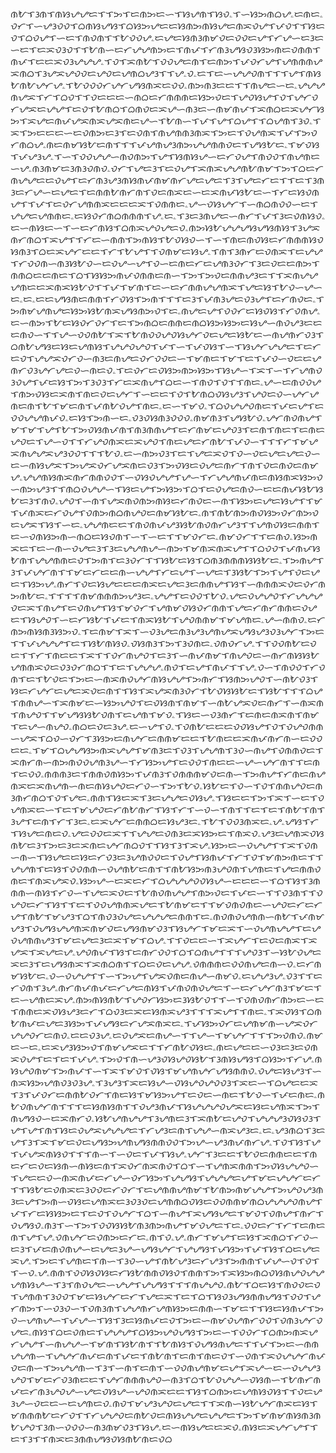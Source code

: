 ᜈᜀᜎᜂᜈᜎᜈᜐᜌᜌᜇᜎᜎᜅᜎᜇᜈᜅᜇᜑᜎᜐᜌᜈᜎᜐᜏۦᜎᜑᜐᜅᜈᜊᜌۦᜇᜈᜇۦᜏᜆᜎᜑᜌᜂᜏᜏᜎᜊᜈᜐᜌᜐᜎᜊᜐᜅᜌᜇᜇᜐᜈᜅᜈᜐᜌᜇᜈᜁᜏᜌᜎᜉᜏᜎᜎᜐᜇᜏᜎᜊᜏᜌᜎᜑᜇᜎᜈᜏᜈᜎᜎᜀᜏᜏᜌۦᜇᜌᜇᜐᜈᜂᜈᜋᜏᜇᜏᜏᜇᜌᜎᜆᜌᜑᜇᜂᜇᜑᜇᜎᜇᜁᜏᜂᜏᜎᜎᜀᜈᜑᜇᜆᜌᜌᜈᜅᜇᜎᜈᜉᜎᜆᜈᜂᜌᜐᜏᜂᜐᜅᜈᜇᜏᜈᜈᜎᜈᜉᜎᜇᜇᜁᜏᜂᜌᜌᜌۦᜎᜏᜎᜁᜈᜀᜎᜏᜏᜌᜇᜈᜎᜇᜈᜅᜎᜉᜏᜆᜌᜎᜌᜈᜈᜈᜌᜁᜈᜊᜎᜂᜌᜁᜌᜏᜏᜇᜌᜏᜇᜌᜈᜊᜌᜂᜎᜎᜌۦᜏۦᜇᜎᜇᜑᜌᜌᜏᜈᜎᜎᜎᜌᜎᜈᜐᜀᜈᜀᜌᜆᜌۦᜎᜀᜏᜏᜏᜆᜌᜆᜌᜐᜈᜁᜇᜏᜏۦᜈᜅᜈᜂᜇᜇᜎᜎᜈᜌᜇᜑᜇۦᜌᜌᜌᜈᜌᜁᜎᜆᜎᜊᜏᜎᜎᜏᜇᜇᜇᜑᜈᜊᜇᜆᜈᜈᜈᜇᜐᜅᜏᜇᜎᜌᜏᜐᜌᜎᜏᜎᜌᜆᜏᜆᜌᜁᜇᜌᜌᜎᜇᜏᜎᜀᜈᜊᜎᜊᜈᜏᜇᜁᜌᜑᜈᜂᜇᜑᜈᜋᜈᜉᜎᜁᜈᜊᜇᜁᜌᜆᜐᜅᜎᜁᜌᜇᜈᜉᜌᜁᜈᜁᜌᜁᜈᜇᜌᜑᜎᜀᜈᜑᜎᜉᜎᜌᜎᜊᜌᜎᜎᜊᜌᜈᜎᜂᜏۦᜎᜁᜎᜅᜇᜇᜇᜑᜇᜏᜈᜅᜇᜂᜎᜇᜏᜈᜎᜈᜌᜈᜈᜂᜈᜁᜎᜅᜇᜎᜏᜌᜈᜁᜎᜉᜎᜅᜏᜆᜈᜊᜌۦᜈᜇᜈᜋᜐᜀᜇᜈᜎᜎᜎᜉᜌᜈᜌᜂᜈᜅᜌᜌᜈᜈᜏᜇᜎᜌᜐᜀᜇۦᜎᜋᜏᜐᜎᜉᜌᜂᜌۦᜎᜑᜎᜏᜏᜌᜌᜑᜈᜏᜈᜅᜎᜌᜎᜐᜈᜐᜌᜑᜇᜆᜏᜌᜎᜈᜏᜏᜎᜈᜌᜈᜇᜑᜌۦᜈᜂᜈᜋᜇᜂᜈᜂᜏᜈᜏۦᜏᜆᜎᜌᜇᜂᜎᜇᜏᜌᜎᜁᜈᜁᜌᜌᜈᜀᜈᜋᜎᜅᜎᜊᜇᜆᜈᜌᜌᜇᜇᜏᜌᜎᜇᜆᜈᜂᜌᜂᜈᜐᜈᜉᜈᜋᜈᜆᜌᜇᜌᜇᜎᜂᜎᜌᜇᜆᜇᜎᜎᜇᜎᜂᜈᜂᜇᜆᜌᜑᜇᜌᜇᜎᜇᜈᜈᜀᜈᜆᜈᜎᜏᜇᜈᜁᜇᜑᜇᜁᜈᜉᜐᜀᜇᜑᜎᜆᜇᜐᜏᜈᜌᜎᜎᜉᜎᜇᜏᜆᜌᜈᜈᜁᜇᜇᜇᜁᜎᜏᜈᜈᜇۦᜌᜑᜏᜐᜌᜆᜎᜑᜈᜊᜈᜏᜏᜑᜇᜎᜌᜌᜇᜌᜈᜈᜇۦᜇᜐᜏᜆᜈᜊᜈᜈᜈᜎᜌۦᜇۦᜎᜂᜇᜂᜈᜌᜇᜑᜈᜆᜎᜉᜎᜂᜇᜏᜈᜐᜏۦᜇᜑᜈᜐᜇᜑᜎᜑᜇᜆᜈᜐᜎᜊᜈᜁᜌᜏᜌᜇᜏۦᜈᜅᜐᜀᜌᜌᜌᜐᜌᜐᜈᜐᜎᜂᜌᜁᜈᜆᜈᜊᜎᜁᜌᜎᜎᜆᜇᜑᜈᜈᜎᜅᜈᜐᜎᜀᜏᜐᜏᜑᜎᜑᜎᜈᜇᜈᜏᜐᜇᜆᜈᜈᜈᜐᜏᜐᜈᜂᜎᜊᜇᜁᜌᜆᜇᜇᜎᜆᜎᜀᜌᜎᜎᜏᜈᜋᜇᜐᜌۦᜎᜈᜎᜂᜈᜆᜇᜏᜈᜁᜎᜇᜌᜌᜎᜆᜏᜏᜈᜑᜈᜂᜐᜀᜏᜑᜇᜏᜌᜑᜌᜎᜏᜑᜇᜈᜇᜆᜇᜌᜈᜂᜏᜆᜎᜂᜇᜏᜇᜇᜈᜅᜎᜈᜈᜊᜇᜇᜈᜇᜎᜊᜎᜐᜐᜅᜈᜉᜏᜈᜈᜇᜈᜑᜎᜅᜎᜅᜏᜇᜈᜈᜌᜂᜇᜎᜎᜁᜈᜌᜌᜌᜈᜇᜇᜁᜈᜁᜐᜀᜏᜎᜎᜉᜎᜋᜈᜎᜇᜑᜇᜆᜈᜈᜌᜌᜈᜁᜎᜌᜇᜐᜎᜀᜏᜑᜌᜑᜇۦᜇۦᜇᜇᜌᜐᜈᜇᜈᜈᜎᜆᜏᜐᜎᜅᜈᜎᜎᜎᜇᜂᜎᜉᜈᜂᜌᜇᜏᜂᜌᜎᜇᜆᜈᜏᜇۦᜎᜅᜈᜋᜌᜈᜌᜇᜐᜅᜐᜀᜈᜁᜌᜐᜈᜅᜏᜎᜇۦᜈᜌᜇᜌᜎᜏᜏᜆᜇᜐᜏᜐᜎᜆᜏᜈᜌۦᜇᜑᜈᜅᜎᜀᜇᜐᜏᜆᜏᜆᜎᜇᜎᜅᜈᜊᜇᜈᜈᜇᜈᜊᜐᜅᜐᜅᜇᜐᜌᜑᜈᜏᜌᜂᜇᜇᜇᜈᜏᜑᜎᜎᜌᜑᜏᜏᜈᜀᜎᜁᜎᜀᜈᜏᜏᜌᜏᜐᜌᜆᜏᜇᜌᜇᜐᜀᜇᜑᜈᜌᜈᜆᜏᜂᜎᜊᜈᜀᜌᜐᜇᜐᜇᜌᜈᜐᜎᜌᜌᜏᜌᜏᜎᜉᜎᜑᜎᜉᜏᜐᜎᜑᜎᜐᜌᜆᜌᜌᜇᜎᜇᜆᜇᜏᜎᜌᜌᜁᜏᜆᜏᜑᜈᜂᜇᜈᜌᜇᜏᜆᜏᜏᜇᜑᜎᜋᜈᜇᜎᜋᜎᜇᜎᜉᜏᜑᜏᜇᜇᜌᜈᜆᜏᜂᜌᜆᜌᜇᜏᜑᜈᜇᜏۦᜎᜇᜏᜆᜇᜏᜐᜅᜈᜅᜐᜅᜎᜐᜌᜑᜎᜁᜎᜑᜎᜆᜌᜈᜏᜂᜏᜌᜎᜉᜇᜐᜎᜅᜎᜂᜏᜂᜎᜆᜇᜁᜈᜌᜎᜊᜇᜑᜎᜈᜏᜎᜏᜎᜎᜈᜇۦᜌᜑᜇᜈᜏᜏᜌᜎᜈᜅᜏᜐᜇᜁᜈᜎᜈᜇᜏᜇᜌᜆᜎᜑᜇᜇᜎᜏᜎᜀᜈᜊᜏᜐᜌᜂᜎᜌᜏᜇᜏᜑᜌᜆᜌᜈᜇᜈᜎᜀᜎᜋᜇᜈᜎᜉᜈᜀᜏᜌᜎᜈᜇۦᜇᜑᜎᜋᜏۦᜎᜊᜏᜌᜌᜏᜈᜇᜎᜉᜇᜌᜎᜇᜏᜏᜌᜌᜈᜉᜏۦᜇᜐᜎᜅᜈᜑᜇۦᜏᜂᜏᜐᜈᜂᜏᜏᜏۦᜈᜋᜈᜂᜎᜌᜐᜀᜏۦᜌᜆᜈᜏᜈᜌᜎᜋᜎᜋᜎᜌᜎᜀᜎᜅᜏᜐᜈᜉᜈᜎᜈᜂᜈᜈᜌᜎᜇᜆᜈᜋᜇᜌᜏᜂᜎᜇᜈᜎᜈᜇᜎᜇᜈᜇᜌᜏᜇᜎᜌᜑᜏᜎᜎᜆᜌᜏᜈᜁᜇᜁᜌᜏᜎᜈᜇᜌᜇᜆᜈᜀᜎᜉᜏᜑᜎᜎᜎᜆᜎᜋᜌᜁᜈᜌᜌᜁᜌᜂᜏᜏᜎᜎᜎᜀᜏۦᜇᜑᜈᜅᜏᜂᜎᜇᜎᜌᜇᜁᜏᜎᜏᜑᜏᜇᜌᜇᜌᜇᜏᜑᜇᜑᜈᜐᜌᜁᜎᜅᜌᜁᜏᜆᜌᜁᜈᜇᜏᜂᜎᜅᜏᜐᜇᜏᜌᜇᜈᜆᜎᜈᜎᜏᜇᜈᜏᜇᜈᜋᜌۦᜌᜌᜈᜐᜈᜁᜈᜆᜈᜈᜏᜏᜎᜑᜏᜐᜏᜌᜌᜎᜌᜑᜎᜆᜌᜌᜈᜉᜈᜇᜈᜐᜈᜁᜐᜅᜏᜑᜈᜅᜌᜂᜎᜎᜈᜊᜏᜌᜌᜑᜎᜐᜇᜌᜎᜅᜐᜅᜎᜊᜎᜇᜏᜌᜇᜈᜏᜑᜇᜇᜈᜉᜐᜀᜐᜀᜇᜂᜎᜈᜏۦᜌᜏᜎᜑᜈᜎᜌᜁᜈᜏᜈᜅᜈᜐᜇᜆᜈᜏᜇᜑᜈᜎᜐᜅᜇᜌᜇᜐᜌᜎᜎᜋᜎᜉᜈᜁᜇᜆᜏᜌᜎᜏᜈᜅᜈᜊᜈᜌᜏᜇᜈᜋᜐᜀᜇۦᜈᜎᜈᜀᜈᜅᜈᜏᜐᜅᜏᜆᜈᜅᜏᜇᜌᜁᜎᜐᜎᜑᜇۦᜌᜌᜈᜇᜇᜎᜈᜏᜈᜉᜌᜂᜐᜀᜈᜏᜈᜆᜌᜂᜎᜎᜌᜈᜏᜐᜇᜈᜈᜎᜇᜑᜏᜈᜐᜅᜈᜑᜈᜊᜇᜐᜏᜈᜎᜑᜎᜑᜇᜎᜎᜋᜏᜆᜇۦᜈᜋᜏᜆᜎᜎᜇᜈᜏۦᜐᜅᜈᜁᜇᜎᜇᜑᜈᜑᜏᜌᜇᜂᜎᜂᜇᜌᜌᜈᜌᜑᜈᜅᜎᜋᜈᜁᜈᜁᜌᜎᜎᜊᜏᜏᜎᜉᜈᜉᜐᜀᜈᜎᜌᜌᜈᜈᜇᜏᜎᜅᜈᜎᜇᜂᜏᜆᜎᜎᜐᜀᜇᜐᜎᜊᜈᜂᜈᜈᜈᜐᜐᜀᜇۦᜎᜅᜈᜌᜎᜂᜎᜉᜌᜆᜈᜎᜎᜋᜇᜆᜇᜇᜈᜑᜌᜌᜎᜆᜇᜌᜎᜑᜌᜇᜎᜂᜐᜀᜎᜅᜎᜌᜎᜏᜇᜌᜇᜎᜐᜅᜌۦᜈᜆᜎᜏᜇᜐᜌᜇᜇᜇᜈᜁᜇᜌᜇᜂᜇᜈᜈᜌᜎᜐᜎᜑᜈᜈᜈᜁᜏᜇᜏᜆᜈᜅᜈᜀᜇۦᜎᜎᜎᜎᜈᜋᜈᜈᜈᜅᜌᜂᜇۦᜌᜌᜎᜇᜏᜏᜎᜀᜏۦᜌᜇᜏᜌᜌᜏᜎᜆᜌᜌᜌᜏᜇᜁᜎᜈᜌᜎᜇᜏᜈᜌᜎᜐᜎᜋᜏᜆᜎᜌᜈᜋᜏᜐᜏᜆᜈᜈᜎᜌᜇᜆᜈᜆᜈᜈᜇᜏᜌᜇᜎᜐᜌᜏᜎᜑᜇᜆᜐᜀᜎᜉᜇᜎᜈᜁᜐᜀᜎᜌᜏᜈᜈᜋᜎᜋᜌᜈᜇۦᜌᜑᜈᜈᜏۦᜇᜆᜈᜅᜈᜐᜈᜂᜐᜅᜏۦᜎᜇᜈᜋᜎᜁᜎᜑᜏᜂᜌᜇᜈᜂᜌᜂᜌᜈᜌᜁᜌᜐᜌᜂᜏᜂᜌᜆᜎᜅᜇᜎᜎᜉᜌᜌᜌᜎᜇᜎᜐᜀᜈᜐᜏۦᜏᜐᜈᜂᜎᜅᜎᜂᜏᜈᜇۦᜏᜈᜏᜆᜌۦᜎᜎᜏᜏᜈᜀᜇᜏᜇᜎᜎᜆᜎᜈᜇᜇᜎᜁᜎᜎᜏᜆᜈᜌᜏᜎᜇᜂᜎᜑᜈᜉᜈᜋᜎᜈᜌᜏᜇᜑᜈᜆᜈᜐᜐᜀᜌᜈᜈᜁᜏᜇᜏᜂᜏᜆᜈᜊᜎᜎᜇᜎᜌᜌᜌۦᜈᜏᜎᜇᜌᜎᜈᜉᜎᜎᜌۦᜏᜑᜎᜈᜏᜏᜎᜆᜏᜈᜎᜇᜎᜀᜏᜇᜎᜅᜇᜑᜈᜁᜈᜏᜌᜆᜈᜐᜌᜌᜎᜅᜈᜆᜎᜐᜈᜅᜌᜏᜎᜑᜈᜀᜏᜂᜎᜐᜇᜆᜌᜆᜇᜌᜇᜁᜏᜇᜈᜎᜎᜐᜎᜁᜌᜁᜈᜂᜏᜆᜎᜀᜏᜐᜐᜀᜇᜎᜐᜀᜎᜎᜎᜊᜌᜎᜈᜈᜌᜑᜎᜁᜈᜋᜇᜑᜐᜅᜌᜏᜎᜇᜏᜐᜈᜎᜈᜋᜎᜑᜈᜀᜌᜁᜏᜇᜈᜆᜎᜑᜈᜁᜈᜎᜈᜌᜏᜎᜎᜋᜌᜐᜐᜀᜏᜈᜎᜇᜌᜈᜎᜋᜏۦᜎᜐᜇᜑᜏᜂᜈᜆᜎᜇᜈᜇᜈᜁᜈᜎᜈᜋᜎᜇᜌᜑᜈᜌᜏۦᜈᜊᜇᜏᜇᜂᜌۦᜇᜑᜌᜎᜏۦᜎᜏᜈᜀᜇᜇᜇᜏᜏᜐᜌᜎᜏᜎᜏᜌᜏᜈᜈᜑᜌᜁᜎᜊᜏᜑᜏᜆᜎᜂᜐᜅᜇᜈᜌᜆᜇᜈᜈᜋᜇᜇᜎᜀᜈᜇᜇᜁᜈᜉᜈᜆᜈᜑᜇᜏᜏᜇᜇۦᜎᜋᜎᜊᜌᜌᜐᜅᜈᜁᜌᜌᜎᜋᜈᜂᜇᜎᜏᜂᜎᜌᜌᜈᜎᜂᜏᜑᜈᜌᜎᜏᜈᜈᜏᜇᜎᜁᜈᜆᜈᜑᜈᜅᜈᜏᜏᜌᜈᜂᜌᜑᜎᜆᜐᜅᜌᜎᜇᜏᜏᜎᜈᜇᜇᜑᜌᜑᜌᜆᜈᜎᜎᜇᜈᜎᜇᜏᜏۦᜈᜈᜈᜂᜇᜎᜈᜈᜏᜈᜐᜅᜎᜉᜈᜂᜎᜏᜈᜈᜈᜋᜏᜇᜈᜑᜎᜅᜈᜌᜎᜆᜈᜇᜈᜌᜈᜁᜇᜁᜈᜌᜈᜑᜈᜇᜈᜐᜌᜏᜇᜆᜏᜑᜎᜅᜎᜀᜏۦᜐᜀᜇᜎᜏᜑᜎᜏᜎᜈᜈᜌᜏᜇᜈᜂᜈᜆᜈᜊᜎᜏᜎᜌᜇۦᜈᜈᜎᜐᜇᜁᜎᜂᜇᜌᜌᜇᜏᜐᜌۦᜎᜐᜇᜇᜎᜅᜎᜁᜎᜑᜇᜎᜏᜌᜈᜁᜇᜑᜎᜇᜎᜋᜌᜏᜇᜆᜈᜀᜈᜆᜎᜐᜎᜆᜎᜑᜏᜑᜎᜈᜎᜎᜇᜎᜇᜎᜈᜀᜎᜈᜎᜂᜌᜎᜇᜈᜎᜆᜎᜂᜇۦᜇᜁᜌᜆᜇᜈᜈᜊᜇᜐᜌᜂᜇۦᜎᜀᜎᜏᜏᜂᜈᜁᜇۦᜌۦᜌᜐᜎᜆᜎᜐᜌᜇᜈᜇᜏۦᜌᜇᜏᜏᜇᜁᜎᜎᜌᜌᜇᜏᜈᜂᜇᜁᜐᜅᜇᜎᜈᜁᜏۦᜌᜂᜇᜌᜈᜁᜏᜐᜈᜀᜇᜂᜎᜅᜇᜂᜇᜁᜈᜇᜌᜆᜈᜊᜏᜎᜎᜐᜎᜂᜎᜁᜌۦᜐᜅᜇᜑᜏᜌᜌᜎᜎᜁᜎᜏᜈᜑᜈᜑᜎᜐᜌᜇᜇᜐᜇᜆᜏᜂᜇᜂᜌᜈᜏᜏᜇᜎᜏᜌᜎᜐᜈᜉᜎᜆᜎᜏᜎᜋᜈᜅᜈᜇᜎᜎᜌᜌᜈᜎᜇᜐᜎᜏᜏᜈᜈᜑᜏᜌᜈᜀᜇᜈᜎᜎᜈᜀᜐᜅᜈᜂᜌᜏᜈᜎᜌᜈᜇᜎᜌᜇᜈᜈᜏᜈᜇᜎᜈᜁᜌᜁᜏۦᜐᜅᜌᜑᜇᜁᜇᜆᜎᜊᜌᜌᜌᜏᜏᜐᜌᜑᜇᜇᜇᜑᜎᜊᜎᜐᜎᜂᜈᜈᜈᜑᜈᜐᜎᜆᜏᜑᜎᜌᜇᜁᜏᜇᜎᜀᜈᜏᜈᜌᜌᜎᜈᜅᜏᜇᜎᜉᜇᜑᜎᜎᜏᜂᜈᜎᜎᜏᜌᜏᜇᜆᜎᜐᜎᜎᜇᜎᜏᜏᜌᜈᜈᜁᜌᜇᜎᜀᜈᜋᜇᜎᜎᜋᜏᜈᜏᜈᜇᜑᜌᜏᜇᜆᜇᜆᜌᜎᜈᜀᜎᜋᜌᜂᜎᜊᜎᜈᜏᜂᜏᜌᜇᜌᜌᜌᜇᜈᜈᜎᜇۦᜈᜏᜈᜏᜌᜈᜈᜑᜈᜀᜎᜉᜈᜋᜌᜂᜎᜏᜌᜐᜌᜌᜈᜁᜈᜋᜏᜇᜌᜐᜈᜋᜏᜂᜎᜐᜌᜆᜎᜋᜇᜁᜎᜑᜏᜌᜈᜌᜌᜎᜇᜌᜏᜌᜈᜈᜌᜂᜎᜋᜇᜌᜇᜂᜇᜁᜎᜋᜎᜊᜌۦᜎᜎᜏᜇᜇᜑᜎᜁᜌᜆᜎᜇᜏᜇᜈᜁᜎᜁᜌᜁᜎᜁᜌᜇᜌۦᜌᜏᜈᜉᜎᜐᜎᜇᜈᜆᜏᜏᜎᜊᜎᜊᜈᜌᜎᜎᜎᜌᜏᜂᜎᜑᜐᜀᜏᜌᜇᜁᜇᜂᜎᜇᜌᜐᜈᜁᜎᜁᜈᜊᜈᜎᜎᜊᜇᜏᜇᜌᜌۦᜏᜈᜈᜈᜇᜏᜏᜈᜌᜇᜈᜑᜏۦᜇᜆᜈᜋᜐᜀᜇۦᜏᜑᜏᜌᜌᜎᜎᜑᜎᜅᜌᜎᜌᜁᜏᜈᜇᜈᜌᜑᜈᜋᜏۦᜇᜌᜌᜂᜌۦᜏᜂᜎᜎᜇᜆᜏᜈᜎᜂᜌۦᜈᜆᜈᜉᜈᜉᜇᜆᜌᜇᜈᜐᜎᜉᜈᜏᜈᜏᜌᜇᜎᜑᜇᜆᜌᜆᜈᜂᜎᜋᜇᜎᜇᜑᜌᜈᜇᜁᜌۦᜈᜅᜈᜐᜈᜀᜎᜌᜏᜆᜐᜅᜇᜂᜐᜀᜏᜎᜎᜑᜎᜏᜈᜏᜈᜆᜈᜅᜇᜑᜇᜎᜈᜈᜇᜁᜏᜐᜌᜂᜇᜆᜎᜊᜏᜂᜇᜁᜇᜐᜈᜁᜌᜂᜎᜎᜎᜁᜌᜎᜎᜈᜇۦᜎᜁᜏᜐᜎᜊᜈᜀᜈᜉᜇᜌᜇᜂᜐᜅᜎᜉᜌᜐᜇᜆᜌᜁᜈᜁᜇۦᜎᜉᜐᜅᜏᜆᜇᜌᜈᜋᜈᜑᜌᜁᜏᜆᜌᜌᜏᜆᜇᜈᜏۦᜇᜇᜏᜂᜌۦᜇᜏᜌᜁᜇᜈᜌᜑᜎᜎᜌᜑᜎᜋᜌᜆᜎᜎᜎᜅᜏᜈᜏۦᜈᜋᜇᜑᜇۦᜇᜁᜌᜂᜐᜅᜏᜎᜈᜋᜌᜁᜇᜎᜎᜆᜈᜀᜏᜐᜇۦᜈᜇᜌᜇᜇᜑᜏᜂᜇᜂᜇᜏᜈᜁᜏᜌᜎᜇᜎᜇᜎᜉᜌۦᜎᜅᜏᜎᜈᜑᜌᜂᜏᜐᜌᜏᜐᜀᜎᜂᜈᜐᜌᜐᜎᜊᜐᜅᜎᜆᜌۦᜈᜐᜌᜏᜈᜋᜎᜅᜈᜉᜎᜑᜎᜁᜎᜋᜏᜎᜏᜐᜎᜋᜌᜈᜌᜆᜌᜐᜈᜈᜏۦᜏᜌᜇᜐᜌᜂᜎᜑᜈᜁᜐᜅᜌᜈᜏᜂᜏᜂᜌۦᜎᜂᜌᜂᜎᜁᜇᜐᜌᜑᜏᜐᜌᜏᜌᜏᜏᜂᜎᜁᜇᜑᜎᜊᜌᜇᜇᜁᜎᜂᜎᜉᜏᜆᜇᜈᜈᜀᜏᜆᜎᜈᜇᜐᜎᜋᜐᜅᜌᜎᜇᜏᜇᜑᜈᜇᜎᜀᜏᜑᜎᜉᜇᜈᜇۦᜈᜀᜏᜈᜌᜆᜈᜎᜎᜎᜇᜐᜈᜐᜈᜎᜎᜏᜌᜂᜈᜉᜎᜐᜌᜌᜌᜏᜌᜁᜇᜐᜇᜌᜈᜁᜎᜅᜎᜈᜌᜐᜏᜑᜇᜁᜈᜆᜏۦᜐᜀᜌᜈᜌᜌᜎᜂᜌᜈᜇᜂᜎᜁᜈᜀᜇᜌᜏᜎᜌᜌᜌᜂᜏᜐᜏᜂᜎᜌᜎᜌᜎᜈᜎᜐᜇᜏᜌᜁᜌᜌᜌᜇᜎᜆᜌᜂᜇᜈᜎᜌᜌᜑᜈᜁᜌᜂᜇۦᜇۦᜌᜂᜈᜊᜎᜂᜇᜌᜎᜂᜎᜁᜎᜋᜇᜏᜇᜌᜐᜅᜌᜈᜌᜐᜈᜈᜏᜏᜎᜅᜌᜑᜌᜂᜈᜉᜈᜆᜌۦᜎᜏᜎᜐᜎᜌᜎᜉᜌᜁᜈᜐᜏᜎᜎᜎᜈᜑᜎᜑᜏᜇᜎᜉᜎᜐᜌۦᜌᜆᜎᜂᜇᜇᜎᜀᜏᜇᜈᜈᜇᜇᜎᜈᜇᜆᜇᜏᜇᜐᜈᜑᜈᜐᜇᜈᜎᜁᜏᜆᜈᜁᜈᜏᜎᜊᜎᜑᜎᜌᜈᜁᜈᜈᜎᜅᜏᜐᜌᜌᜏᜑᜎᜌᜇᜇᜏᜑᜈᜁᜈᜉᜇᜆᜌᜑᜏᜆᜐᜅᜎᜌᜌᜐᜎᜌᜌᜌᜇᜌᜎᜋᜇᜌᜌᜆᜇᜆᜎᜎᜐᜀᜇᜏᜈᜁᜇᜂᜏᜏᜇᜆᜏᜆᜎᜇᜌᜈᜈᜌᜈᜋᜎᜀᜈᜅᜈᜋᜌᜌᜎᜅᜌᜏᜌᜂᜈᜂᜇᜌᜎᜅᜈᜑᜏᜐᜇᜌᜈᜁᜇᜂᜏᜂᜏᜇᜌᜈᜈᜊᜏᜐᜇᜏᜏᜈᜈᜋᜈᜊᜌᜌᜌᜏᜈᜌᜎᜉᜎᜆᜇᜐᜐᜅᜇᜎᜇᜏᜎᜏᜌᜆᜎᜊᜎᜑᜈᜌᜎᜁᜌᜐᜌᜇᜎᜋᜏᜎᜏᜈᜌᜎᜈᜆᜎᜏᜌᜐᜏۦᜈᜂᜎᜑᜎᜅᜎᜏᜏᜐᜐᜀᜈᜂᜈᜅᜈᜌᜎᜋᜏᜌᜇᜎᜇۦᜏᜏᜇᜆᜎᜆᜎᜇᜈᜇᜈᜎᜌᜎᜌۦᜏᜈᜌᜆᜇᜏᜈᜅᜇᜆᜇۦᜈᜎᜏۦᜌۦᜈᜆᜎᜋᜌᜎᜇᜐᜎᜁᜈᜊᜎᜆᜏᜑᜇᜂᜎᜉᜇᜈᜏᜈᜌᜑᜇᜌᜇᜂᜌᜑᜌᜐᜌᜆᜎᜌᜌᜐᜎᜉᜐᜅᜎᜉᜎᜐᜎᜊᜇᜌᜇᜁᜌۦᜎᜅᜇᜎᜌᜈᜇᜎᜈᜑᜎᜂᜏᜑᜌᜎᜈᜀᜌᜂᜇᜆᜌᜂᜎᜅᜈᜈᜎᜉᜌᜑᜏᜎᜏᜎᜎᜑᜏۦᜌۦᜈᜈᜎᜏᜏᜐᜏᜐᜇᜆᜐᜀᜈᜈᜏᜐᜏᜎᜈᜈᜎᜅᜎᜁᜐᜅᜈᜊᜏᜐᜈᜌᜏᜌᜌᜌᜈᜐᜌᜑᜎᜂᜎᜈᜏᜌᜇᜑᜌᜌᜎᜌᜌᜐᜎᜎᜎᜈᜌᜌᜏۦᜈᜀᜎᜊᜇᜐᜎᜈᜏᜏᜇᜏᜎᜌᜈᜈᜎᜂᜏᜏᜎᜋᜇᜐᜌᜆᜇᜆᜎᜌᜇᜁᜎᜇᜎᜊᜎᜐᜏᜂᜌᜐᜈᜈᜌᜐᜎᜏᜏᜎᜌᜆᜈᜅᜎᜑᜏᜂᜏᜑᜎᜏᜈᜂᜈᜎᜌᜌᜈᜆᜌᜈᜐᜅᜇᜈᜈᜑᜎᜋᜇᜎᜎᜐᜇᜐᜈᜉᜎᜅᜏᜑᜌᜈᜌᜑᜎᜉᜌᜑᜎᜐᜎᜂᜇᜐᜈᜉᜇᜏᜎᜅᜇᜑᜈᜋᜏᜌᜈᜆᜏᜏᜎᜏᜈᜂᜌᜆᜏᜌᜇۦᜈᜐᜎᜊᜇᜏᜈᜇᜎᜌᜌᜌᜎᜊᜐᜅᜌᜏᜌᜐᜎᜅᜇᜑᜎᜏᜏᜆᜎᜊᜈᜅᜈᜁᜌᜆᜌᜌᜎᜑᜈᜌᜌᜑᜎᜋᜈᜎᜐᜀᜈᜎᜎᜀᜈᜐᜎᜏᜌᜐᜈᜌᜇᜎᜎᜉᜎᜅᜇᜑᜈᜈᜌᜌᜈᜑᜎᜌᜌᜆᜈᜉᜇᜈᜎᜉᜇᜎᜈᜀᜈᜎᜇᜈᜎᜈᜇᜏᜎᜑᜏᜈᜎᜁᜏᜌᜌᜆᜈᜉᜏᜇᜈᜑᜎᜅᜌᜌᜈᜑᜎᜂᜎᜑᜈᜎᜇᜈᜎᜑᜏᜏᜈᜌᜈᜋᜇᜌᜎᜁᜌᜑᜇᜑᜏᜌᜌᜂᜌᜏᜎᜋᜇᜆᜏᜂᜈᜇᜇᜎᜌᜆᜈᜈᜈᜌᜏᜑᜈᜂᜎᜊᜎᜀᜏᜌᜌᜑᜏᜐᜈᜑᜎᜀᜈᜆᜈᜉᜇᜆᜈᜂᜌᜏᜌᜑᜌᜇᜏᜐᜌᜑᜌᜏᜈᜁᜇᜇᜎᜐᜎᜊᜈᜅᜇᜌᜈᜐᜏᜐᜎᜎᜏᜇᜌᜂᜌᜑᜏᜇᜇᜑᜇᜌᜈᜇᜏۦᜈᜏᜎᜋᜌᜂᜌᜏᜇᜌᜇᜎᜎᜁᜈᜑᜐᜀᜌᜆᜈᜁᜇᜐᜎᜋᜈᜈᜈᜀᜇᜆᜏᜎᜎᜆᜌᜌᜏᜇᜈᜀᜏᜇᜈᜐᜌᜌᜇᜌᜌᜇᜎᜅᜎᜋᜈᜋᜈᜐᜈᜂᜈᜀᜌᜏᜎᜂᜈᜑᜏᜏᜏᜑᜈᜂᜈᜋᜏᜂᜎᜐᜌۦᜇᜑᜈᜐᜌᜇᜇᜁᜏۦᜈᜐᜇᜁᜌᜆᜌᜎᜎᜇᜎᜂᜎᜎᜈᜁᜇᜂᜈᜈᜌᜐᜏᜐᜈᜀᜈᜇᜏᜊ
